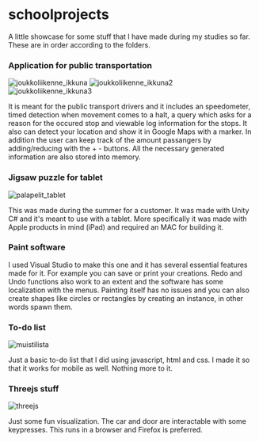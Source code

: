 # schoolprojects
A little showcase for some stuff that I have made during my studies so far. These are in order according to the folders.
<h3>Application for public transportation</h3>

![joukkoliikenne_ikkuna](https://user-images.githubusercontent.com/41001254/55141399-06c8ea80-5143-11e9-83b3-7690335e95ac.PNG)
![joukkoliikenne_ikkuna2](https://user-images.githubusercontent.com/41001254/55141503-32e46b80-5143-11e9-9200-f682805c71cd.PNG)
![joukkoliikenne_ikkuna3](https://user-images.githubusercontent.com/41001254/55141653-8f478b00-5143-11e9-9783-80a72f6b1e4b.PNG)

It is meant for the public transport drivers and it includes an speedometer, timed detection when movement comes to a halt, a query which asks for a reason for the occured stop
and viewable log information for the stops. It also can detect your location and show it in Google Maps with a marker. In addition the user can keep track of the amount passangers by adding/reducing with the + - buttons. All the necessary generated information are also stored into memory. 

<h3>Jigsaw puzzle for tablet</h3>

![palapelit_tablet](https://user-images.githubusercontent.com/41001254/55139801-4c83b400-513f-11e9-9924-bac29a612d55.jpg)

This was made during the summer for a customer. It was made with Unity C# and it's meant to use with a tablet. More specifically it was made with Apple products in mind (iPad) and required an MAC for building it. 

<h3>Paint software</h3>

I used Visual Studio to make this one and it has several essential features made for it. For example you can save or print your creations. Redo and Undo functions also work to an extent and the software has some localization with the menus. Painting itself has no issues and you can also create shapes like circles or rectangles by creating an instance, in other words spawn them.

<h3>To-do list</h3>

![muistilista](https://user-images.githubusercontent.com/41001254/55139142-b7cc8680-513d-11e9-82a5-26e1a89f20e8.PNG)

Just a basic to-do list that I did using javascript, html and css. I made it so that it works for mobile as well. Nothing more to it.

<h3>Threejs stuff</h3>

![threejs](https://user-images.githubusercontent.com/41001254/55139440-74bee300-513e-11e9-877b-c7f604104fdd.PNG)

Just some fun visualization. The car and door are interactable with some keypresses. This runs in a browser and Firefox is preferred.
